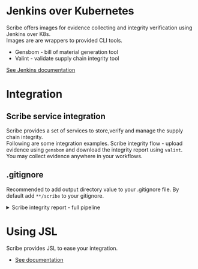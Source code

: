 # Jenkins over Kubernetes
Scribe offers images for evidence collecting and integrity verification using Jenkins over K8s. \
Images are are wrappers to provided CLI tools.
* Gensbom - bill of material generation tool
* Valint - validate supply chain integrity tool

[See Jenkins documentation](https://plugins.jenkins.io/kubernetes/)

# Integration
## Scribe service integration
Scribe provides a set of services to store,verify and manage the supply chain integrity. \
Following are some integration examples.
Scribe integrity flow - upload evidence using `gensbom` and download the integrity report using `valint`. \
You may collect evidence anywhere in your workflows. 

## .gitignore
Recommended to add output directory value to your .gitignore file.
By default add `**/scribe` to your gitignore.

<details>
  <summary>  Scribe integrity report - full pipeline </summary>

Full workflow example of a workflow, upload evidence using gensbom and download report using valint.
Finally attaching reports and evidence to your pipeline run.

```javascript
pipeline {
  agent {
    kubernetes {
      yamlFile 'jenkins/k8s/scribe-test/KubernetesPod.yaml'
    }
  }
  environment {
    SCRIBE_PRODUCT_KEY     = credentials('scribe-product-key')
  }
  stages {
    stage('checkout-bom') {
      steps {        
        container('git') {
          sh 'git clone -b v1.0.0-alpha.4 --single-branch https://github.com/mongo-express/mongo-express.git mongo-express-scm'
        }
        
        container('gensbom') {
          withCredentials([usernamePassword(credentialsId: 'scribe-staging-auth-id', usernameVariable: 'SCRIBE_CLIENT_ID', passwordVariable: 'SCRIBE_CLIENT_SECRET')]) {
            sh '''
            gensbom bom dir:mongo-express-scm \
            --context-type jenkins \
            --output-directory ./scribe/gensbom \
            -E -U $SCRIBE_CLIENT_ID -P $SCRIBE_CLIENT_SECRET \
            --product-key $SCRIBE_PRODUCT_KEY \
            -vv'''
          }
        }
      }
    }

    stage('image-bom') {
      steps {
        container('gensbom') {
           withCredentials([usernamePassword(credentialsId: 'scribe-staging-auth-id', usernameVariable: 'SCRIBE_CLIENT_ID', passwordVariable: 'SCRIBE_CLIENT_SECRET')]) {  
            sh '''
            gensbom bom mongo-express:1.0.0-alpha.4 \
            --context-type jenkins \
            --output-directory ./scribe/gensbom \
            -E -U $SCRIBE_CLIENT_ID -P $SCRIBE_CLIENT_SECRET \
            --product-key $SCRIBE_PRODUCT_KEY \
            -vv'''
          }
        }
      }
    }

    stage('download-report') {
      steps {
        container('valint') {
           withCredentials([usernamePassword(credentialsId: 'scribe-staging-auth-id', usernameVariable: 'SCRIBE_CLIENT_ID', )]) {  
            sh '''
            valint report \
            -U $SCRIBE_CLIENT_ID -P $SCRIBE_CLIENT_SECRET \
            --output-directory scribe/valint \
            -vv'''
          }
          publish()
        }
      }
    }
  }
}
```
Example uses Jenkins over k8s plugin, 
Pod template defined
```YAML
metadata:
  labels:
    some-label: jsl-scribe-test
spec:
  containers:
  - name: jnlp
    env:
    - name: CONTAINER_ENV_VAR
      value: jnlp
  - name: gensbom
    image: scribesecuriy.jfrog.io/scribe-docker-public-local/gensbom:latest 
    command:
    - cat
    tty: true
  - name: valint
    image: scribesecuriy.jfrog.io/scribe-docker-public-local/valint:latest
    command:
    - cat
    tty: true
  - name: git
    image: alpine/git
    command:
      - cat
    tty: true
```
</details>


# Using JSL
Scribe provides JSL to ease your integration.

* [See documentation](./JSL/)
